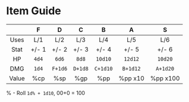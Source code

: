 # Item Guide

|  | F | D | C | B | A | S |
|:---:|:---:|:---:|:---:|:---:|:---:|:---:|
| Uses | L/1 | L/2 | L/3 | L/4 | L/5 | L/6 |
| Stat | +/- 1 | +/- 2 | +/- 3 | +/- 4 | +/- 5 | +/- 6 |
| HP | <code>4d4</code> | <code>6d6</code> | <code>8d8</code> | <code>10d10</code> | <code>12d12</code> | <code>10d20</code> |
| DMG | <code>1d4</code> | <code>F+1d6</code> | <code>D+1d8</code> | <code>C+1d10</code> | <code>B+1d12</code> | <code>A+1d20</code> |
| Value | %cp | %sp | %gp | %pp | %pp x10 | %pp x100 |

% - Roll <code>1d% + 1d10</code>, 00+0 = 100
